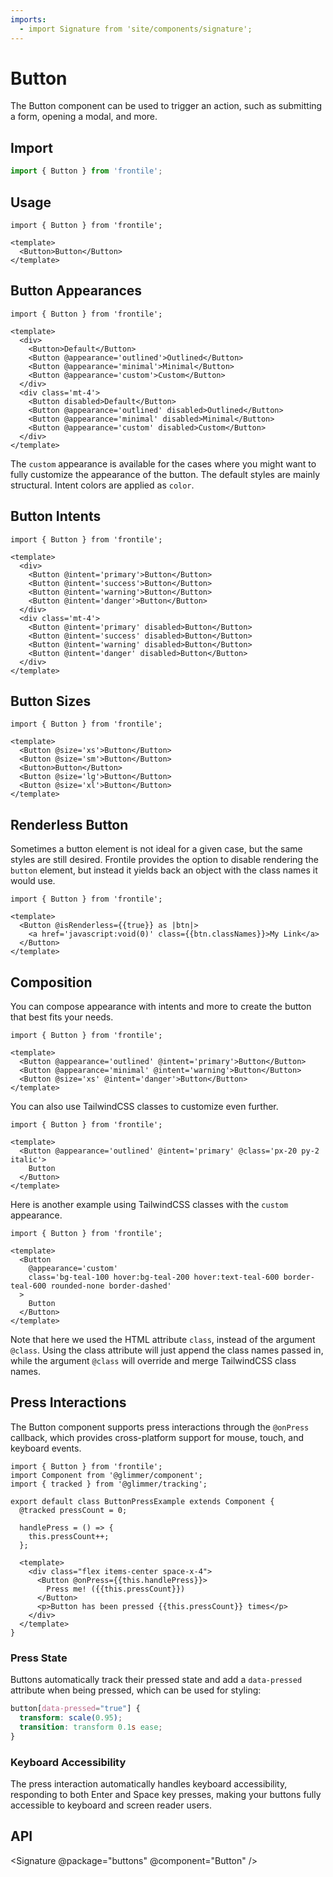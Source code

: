 ```yaml
---
imports:
  - import Signature from 'site/components/signature';
---
```

# Button

The Button component can be used to trigger an action, such as submitting a form, opening a modal, and more.

## Import 

```js
import { Button } from 'frontile';
```

## Usage

```gjs preview
import { Button } from 'frontile';

<template>
  <Button>Button</Button>
</template>
```

## Button Appearances

```gjs preview
import { Button } from 'frontile';

<template>
  <div>
    <Button>Default</Button>
    <Button @appearance='outlined'>Outlined</Button>
    <Button @appearance='minimal'>Minimal</Button>
    <Button @appearance='custom'>Custom</Button>
  </div>
  <div class='mt-4'>
    <Button disabled>Default</Button>
    <Button @appearance='outlined' disabled>Outlined</Button>
    <Button @appearance='minimal' disabled>Minimal</Button>
    <Button @appearance='custom' disabled>Custom</Button>
  </div>
</template>
```

The `custom` appearance is available for the cases where you might want to fully customize the appearance of the button.
The default styles are mainly structural. Intent colors are applied as `color`.

## Button Intents

```gjs preview
import { Button } from 'frontile';

<template>
  <div>
    <Button @intent='primary'>Button</Button>
    <Button @intent='success'>Button</Button>
    <Button @intent='warning'>Button</Button>
    <Button @intent='danger'>Button</Button>
  </div>
  <div class='mt-4'>
    <Button @intent='primary' disabled>Button</Button>
    <Button @intent='success' disabled>Button</Button>
    <Button @intent='warning' disabled>Button</Button>
    <Button @intent='danger' disabled>Button</Button>
  </div>
</template>
```

## Button Sizes

```gjs preview
import { Button } from 'frontile';

<template>
  <Button @size='xs'>Button</Button>
  <Button @size='sm'>Button</Button>
  <Button>Button</Button>
  <Button @size='lg'>Button</Button>
  <Button @size='xl'>Button</Button>
</template>
```

## Renderless Button

Sometimes a button element is not ideal for a given case, but the same styles are still desired.
Frontile provides the option to disable rendering the `button` element, but instead it yields back an object with
the class names it would use.

```gjs preview
import { Button } from 'frontile';

<template>
  <Button @isRenderless={{true}} as |btn|>
    <a href='javascript:void(0)' class={{btn.classNames}}>My Link</a>
  </Button>
</template>
```

## Composition

You can compose appearance with intents and more to create the button that best fits your needs.

```gjs preview
import { Button } from 'frontile';

<template>
  <Button @appearance='outlined' @intent='primary'>Button</Button>
  <Button @appearance='minimal' @intent='warning'>Button</Button>
  <Button @size='xs' @intent='danger'>Button</Button>
</template>
```

You can also use TailwindCSS classes to customize even further.

```gjs preview
import { Button } from 'frontile';

<template>
  <Button @appearance='outlined' @intent='primary' @class='px-20 py-2 italic'>
    Button
  </Button>
</template>
```

Here is another example using TailwindCSS classes with the `custom` appearance.

```gjs preview
import { Button } from 'frontile';

<template>
  <Button
    @appearance='custom'
    class='bg-teal-100 hover:bg-teal-200 hover:text-teal-600 border-teal-600 rounded-none border-dashed'
  >
    Button
  </Button>
</template>
```

Note that here we used the HTML attribute `class`, instead of the argument `@class`.
Using the class attribute will just append the class names passed in, while the
argument `@class` will override and merge TailwindCSS class names.

## Press Interactions

The Button component supports press interactions through the `@onPress` callback, which provides cross-platform support for mouse, touch, and keyboard events.

```gjs preview
import { Button } from 'frontile';
import Component from '@glimmer/component';
import { tracked } from '@glimmer/tracking';

export default class ButtonPressExample extends Component {
  @tracked pressCount = 0;

  handlePress = () => {
    this.pressCount++;
  };

  <template>
    <div class="flex items-center space-x-4">
      <Button @onPress={{this.handlePress}}>
        Press me! ({{this.pressCount}})
      </Button>
      <p>Button has been pressed {{this.pressCount}} times</p>
    </div>
  </template>
}
```

### Press State

Buttons automatically track their pressed state and add a `data-pressed` attribute when being pressed, which can be used for styling:

```css
button[data-pressed="true"] {
  transform: scale(0.95);
  transition: transform 0.1s ease;
}
```

### Keyboard Accessibility

The press interaction automatically handles keyboard accessibility, responding to both Enter and Space key presses, making your buttons fully accessible to keyboard and screen reader users.

## API

<Signature @package="buttons" @component="Button" />
